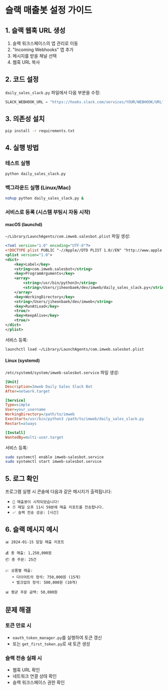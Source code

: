 # 슬랙 매출봇 설정 가이드

## 1. 슬랙 웹훅 URL 생성

1. 슬랙 워크스페이스의 앱 관리로 이동
2. "Incoming Webhooks" 앱 추가
3. 메시지를 받을 채널 선택
4. 웹훅 URL 복사

## 2. 코드 설정

`daily_sales_slack.py` 파일에서 다음 부분을 수정:

```python
SLACK_WEBHOOK_URL = "https://hooks.slack.com/services/YOUR/WEBHOOK/URL"
```

## 3. 의존성 설치

```bash
pip install -r requirements.txt
```

## 4. 실행 방법

### 테스트 실행
```bash
python daily_sales_slack.py
```

### 백그라운드 실행 (Linux/Mac)
```bash
nohup python daily_sales_slack.py &
```

### 서비스로 등록 (시스템 부팅시 자동 시작)

#### macOS (launchd)
`~/Library/LaunchAgents/com.imweb.salesbot.plist` 파일 생성:

```xml
<?xml version="1.0" encoding="UTF-8"?>
<!DOCTYPE plist PUBLIC "-//Apple//DTD PLIST 1.0//EN" "http://www.apple.com/DTDs/PropertyList-1.0.dtd">
<plist version="1.0">
<dict>
    <key>Label</key>
    <string>com.imweb.salesbot</string>
    <key>ProgramArguments</key>
    <array>
        <string>/usr/bin/python3</string>
        <string>/Users/jiheonbaek/dev/imweb/daily_sales_slack.py</string>
    </array>
    <key>WorkingDirectory</key>
    <string>/Users/jiheonbaek/dev/imweb</string>
    <key>RunAtLoad</key>
    <true/>
    <key>KeepAlive</key>
    <true/>
</dict>
</plist>
```

서비스 등록:
```bash
launchctl load ~/Library/LaunchAgents/com.imweb.salesbot.plist
```

#### Linux (systemd)
`/etc/systemd/system/imweb-salesbot.service` 파일 생성:

```ini
[Unit]
Description=Imweb Daily Sales Slack Bot
After=network.target

[Service]
Type=simple
User=your_username
WorkingDirectory=/path/to/imweb
ExecStart=/usr/bin/python3 /path/to/imweb/daily_sales_slack.py
Restart=always

[Install]
WantedBy=multi-user.target
```

서비스 등록:
```bash
sudo systemctl enable imweb-salesbot.service
sudo systemctl start imweb-salesbot.service
```

## 5. 로그 확인

프로그램 실행 시 콘솔에 다음과 같은 메시지가 출력됩니다:
- `🤖 매출봇이 시작되었습니다!`
- `⏰ 매일 오후 11시 59분에 매출 리포트를 전송합니다.`
- `✅ 슬랙 전송 성공: [시간]`

## 6. 슬랙 메시지 예시

```
📊 2024-01-15 일일 매출 리포트

💰 총 매출: 1,250,000원
📦 총 주문: 25건

📈 상품별 매출:
   • 다이어트의 정석: 750,000원 (15개)
   • 벌크업의 정석: 500,000원 (10개)

📊 평균 주문 금액: 50,000원
```

## 문제 해결

### 토큰 만료 시
- `oauth_token_manager.py`를 실행하여 토큰 갱신
- 또는 `get_first_token.py`로 새 토큰 생성

### 슬랙 전송 실패 시
- 웹훅 URL 확인
- 네트워크 연결 상태 확인
- 슬랙 워크스페이스 권한 확인